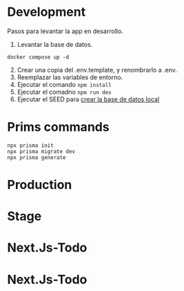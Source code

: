 # Development

Pasos para levantar la app en desarrollo.

1. Levantar la base de datos.

```
docker compose up -d
```

2. Crear una copia del .env.template, y renombrarlo a .env.
3. Reemplazar las variables de entorno.
4. Ejecutar el comando `npm install`
5. Ejecutar el comadno `npm run dev`
6. Ejecutar el SEED para [crear la base de datos local](localhost:3000/api/seed)

# Prims commands

```
npx prisma init
npx prisma migrate dev
npx prisma generate
```

# Production

# Stage

# Next.Js-Todo

# Next.Js-Todo
